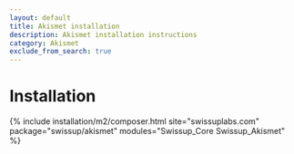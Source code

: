 ```yaml
---
layout: default
title: Akismet installation
description: Akismet installation instructions
category: Akismet
exclude_from_search: true
---
```


# Installation

{% include installation/m2/composer.html site="swissuplabs.com" package="swissup/akismet" modules="Swissup_Core Swissup_Akismet" %}
